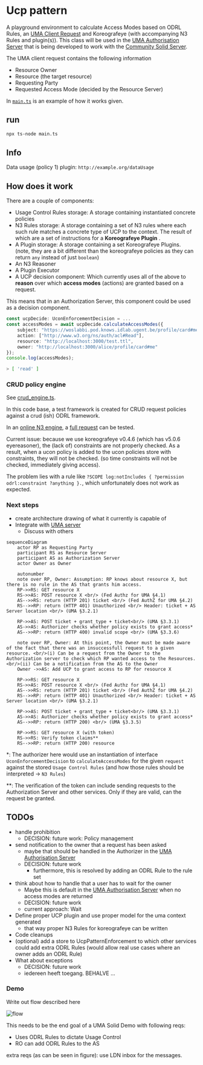# Ucp pattern

A playground environment to calculate Access Modes based on ODRL Rules, an [UMA Client Request](https://docs.kantarainitiative.org/uma/wg/rec-oauth-uma-grant-2.0.html#rfc.section.3.3.1) and Koreografeye (with accompanying N3 Rules and plugin(s)).
This class will be used in the [UMA Authorisation Server](https://github.com/woutslabbinck/uma/packages/uma) that is being developed to work with the [Community Solid Server](https://github.com/CommunitySolidServer/CommunitySolidServer).

The UMA client request contains the following information
* Resource Owner
* Resource (the target resource)
* Requesting Party
* Requested Access Mode (decided by the Resource Server)

In [`main.ts`](./main.ts) is an example of how it works given.

## run

```sh
npx ts-node main.ts
```

## Info

Data usage (policy 1) plugin: `http://example.org/dataUsage`

## How does it work

There are a couple of components:
* Usage Control Rules storage: A storage containing instantiated concrete policies
* N3 Rules storage: A storage containing a set of N3 rules where each such rule matches a concrete type of UCP to the context. 
The result of which are a set of instructions for a **Koreografeye Plugin** .
* A Plugin storage: A storage containing a set Koreografeye Plugins. (note, they are a bit different than the koreografeye policies as they can return `any` instead of just `boolean`)
* An N3 Reasoner
* A Plugin Executor
* A UCP decision component: Which currently uses all of the above to **reason** over which **access modes** (actions) are granted based on a request.

This means that in an Authorization Server, this component could be used as a decision component.
```typescript
const ucpDecide: UconEnforcementDecision = ...
const accessModes = await ucpDecide.calculateAccessModes({
    subject: "https://woslabbi.pod.knows.idlab.ugent.be/profile/card#me",
    action: ["http://www.w3.org/ns/auth/acl#Read"],
    resource: "http://localhost:3000/test.ttl",
    owner: "http://localhost:3000/alice/profile/card#me"
});
console.log(accessModes);
```
```sh
> [ 'read' ]
```

### CRUD policy engine

See [crud_engine.ts](./crud_engine.ts).

In this code base, a test framework is created for CRUD request policies against a crud (ish) ODRL framework.

In an [online N3 engine](https://editor.notation3.org/), a [full request](./full_request.n3) can be tested.

Current issue: because we use koreografeye v0.4.6 (which has v5.0.6 eyereasoner), the (lack of) constraints are not properly checked.
As a result, when a ucon policy is added to the ucon policies store with constraints, they will not be checked. (so time constraints will not be checked, immediately giving access).

The problem lies with a rule like `?SCOPE log:notIncludes { ?permission odrl:constraint ?anything }.`, which unfortunately does not work as expected.

### Next steps

* create architecture drawing of what it currently is capable of
* Integrate with [UMA server](https://github.com/SolidLabResearch/user-managed-access/)
  * Discuss with others

```mermaid
sequenceDiagram
    actor RP as Requesting Party
    participant RS as Resource Server
    participant AS as Authorization Server
    actor Owner as Owner

    autonumber
    note over RP, Owner: Assumption: RP knows about resource X, but there is no rule in the AS that grants him access.
    RP->>RS: GET resource X
    RS->>AS: POST resource X <br/> (Fed Authz for UMA §4.1)
    AS-->>RS: return (HTTP 201) ticket <br/> (Fed AuthZ for UMA §4.2)
    RS-->>RP: return (HTTP 401) Unauthorized <br/> Header: ticket + AS Server location <br/> (UMA §3.2.1)
    
    RP->>AS: POST ticket + grant_type + ticket<br/> (UMA §3.3.1)
    AS->>AS: Authorizer checks whether policy exists to grant access*
    AS-->>RP: return (HTTP 400) invalid scope <br/> (UMA §3.3.6)
    
    note over RP, Owner: At this point, the Owner must be made aware of the fact that there was an insuccessfull request to a given resource. <br/>(i) Can be a request from the Owner to the Authorization server to check which RP wanted access to the Resources.<br/>(ii) Can be a notification from the AS to the Owner
	Owner ->>AS: Add UCP to grant access to RP for resource X
    
    RP->>RS: GET resource X
    RS->>AS: POST resource X <br/> (Fed Authz for UMA §4.1)
    AS-->>RS: return (HTTP 201) ticket <br/> (Fed AuthZ for UMA §4.2)
    RS-->>RP: return (HTTP 401) Unauthorized <br/> Header: ticket + AS Server location <br/> (UMA §3.2.1)
    
    RP->>AS: POST ticket + grant_type + ticket<br/> (UMA §3.3.1)
    AS->>AS: Authorizer checks whether policy exists to grant access*
    AS-->>RP: return (HTTP 200) <br/> (UMA §3.3.5)
    
    RP->>RS: GET resource X (with token)
    RS->>RS: Verify token claims**
    RS-->>RP: return (HTTP 200) resource

```

\*: The authorizer here would use an instantiation of interface `UconEnforcementDecision` to `calculateAccessModes` for the given `request` against the stored `Usage Control Rules` (and how those rules should be interpreted -> `N3 Rules`)

\**: The verification of the token can include sending requests to the Authorization Server and other services. Only if they are valid, can the request be granted. 

## TODOs

* handle prohibition
  * DECISION: future work: Policy management
* send notification to the owner that a request has been asked
  * maybe that should be handled in the Authorizer in the [UMA Authorisation Server](https://github.com/woutslabbinck/uma/packages/uma)
  * DECISION: future work
    * furthermore, this is resolved by adding an ODRL Rule to the rule set
* think about how to handle that a user has to wait for the owner
  * Maybe this is default in the [UMA Authorisation Server](https://github.com/woutslabbinck/uma/packages/uma) when no access modes are returned
  * DECISION: future work
  * current approach: Wait
* Define proper UCP plugin and use proper model for the uma context generated
  * that way proper N3 Rules for koreografeye can be written
* Code cleanups
* (optional) add a store to UcpPatternEnforcement to which other services could add extra ODRL Rules (would allow real use cases where an owner adds an ODRL Rule)
* What about exceptions
  * DECISION: future work 
  * iedereen heeft toegang. BEHALVE ...

### Demo

Write out flow described here

![flow](23-10-24_UMA-flow-demo.jpg)

This needs to be the end goal of a UMA Solid Demo with following reqs:
* Uses ODRL Rules to dictate Usage Control
* RO can add ODRL Rules to the AS

extra reqs (as can be seen in figure): use LDN inbox for the messages.

